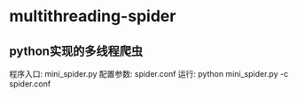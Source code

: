 # multithreading-spider
python实现的多线程爬虫
-------------------

程序入口: mini_spider.py
配置参数: spider.conf 
运行: python mini_spider.py -c spider.conf

